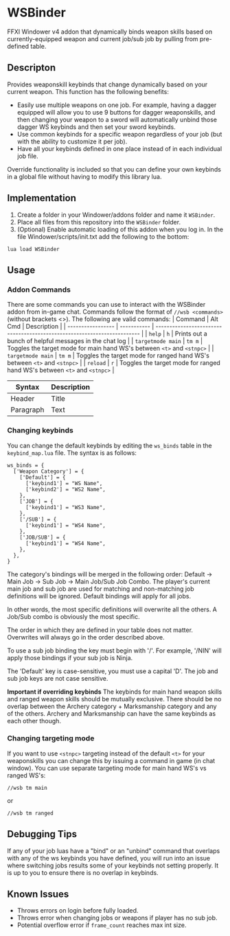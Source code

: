 # WSBinder
FFXI Windower v4 addon that dynamically binds weapon skills based on currently-equipped weapon and current job/sub job by pulling from pre-defined table.

## Descripton

Provides weaponskill keybinds that change dynamically based on your current weapon. This function has the
following benefits:
- Easily use multiple weapons on one job. For example, having a dagger equipped will allow you to
use 9 buttons for dagger weaponskills, and then changing your weapon to a sword will automatically unbind those
dagger WS keybinds and then set your sword keybinds.
- Use common keybinds for a specific weapon regardless of your job (but with the ability to customize it per job).
- Have all your keybinds defined in one place instead of in each individual job file.

Override functionality is included so that you can define your own keybinds in a global file without having
to modify this library lua.

## Implementation

1. Create a folder in your Windower/addons folder and name it `WSBinder`.
2. Place all files from this repository into the `WSBinder` folder.
3. (Optional) Enable automatic loading of this addon when you log in. In the file Windower/scripts/init.txt add the following to the bottom:
```
lua load WSBinder
```

## Usage

### Addon Commands

There are some commands you can use to interact with the WSBinder addon from in-game chat. Commands follow the format of `//wsb <commands>` (without brackets <>). The following are valid commands:
| Command           | Alt Cmd     | Description                                                              |
| ----------------- | ----------- | ------------------------------------------------------------------------ |
| `help`            | `h`         | Prints out a bunch of helpful messages in the chat log                   |
| `targetmode main` | `tm m`      | Toggles the target mode for main hand WS's between `<t>` and `<stnpc>`   |
| `targetmode main` | `tm m`      | Toggles the target mode for ranged hand WS's between `<t>` and `<stnpc>` |
| `reload`          | `r`         | Toggles the target mode for ranged hand WS's between `<t>` and `<stnpc>` |

| Syntax      | Description |
| ----------- | ----------- |
| Header      | Title       |
| Paragraph   | Text        |


### Changing keybinds

You can change the default keybinds by editing the `ws_binds` table in the `keybind_map.lua` file. The syntax is as follows:
```
ws_binds = {
  ['Weapon Category'] = {
    ['Default'] = {
      ['keybind1'] = "WS Name",
      ['keybind2'] = "WS2 Name",
    },
    ['JOB'] = {
      ['keybind1'] = "WS3 Name",
    },
    ['/SUB'] = {
      ['keybind1'] = "WS4 Name",
    },
    ['JOB/SUB'] = {
      ['keybind1'] = "WS4 Name",
    },
  },
}
```

The category's bindings will be merged in the following order: Default -> Main Job -> Sub Job -> Main Job/Sub Job Combo.
The player's current main job and sub job are used for matching and non-matching job definitions will be ignored. Default
bindings will apply for all jobs.

In other words, the most specific definitions will overwrite all the others. A Job/Sub combo is obviously the most specific.

The order in which they are defined in your table does not matter. Overwrites will always go in the order described above.

To use a sub job binding the key must begin with '/'. For example, '/NIN' will apply those bindings if your sub job is Ninja.

The 'Default' key is case-sensitive, you must use a capital 'D'. The job and sub job keys are not case sensitive.

**Important if overriding keybinds**
The keybinds for main hand weapon skills and ranged weapon skills should be mutually exclusive. There should be no overlap between the Archery category + Marksmanship category and any of the others. Archery and Marksmanship can have the same keybinds as each other though.

### Changing targeting mode

If you want to use `<stnpc>` targeting instead of the default `<t>` for your weaponskills you can change this by issuing a command in game (in chat window). You can use separate targeting mode for main hand WS's vs ranged WS's:
```
//wsb tm main
```
or
```
//wsb tm ranged
```

## Debugging Tips

If any of your job luas have a "bind" or an "unbind" command that overlaps with any of the ws keybinds you have defined, you will run into an issue where switching jobs results some of your keybinds not setting properly. It is up to you to ensure there is no overlap in keybinds.

## Known Issues

* Throws errors on login before fully loaded.
* Throws error when changing jobs or weapons if player has no sub job.
* Potential overflow error if `frame_count` reaches max int size.